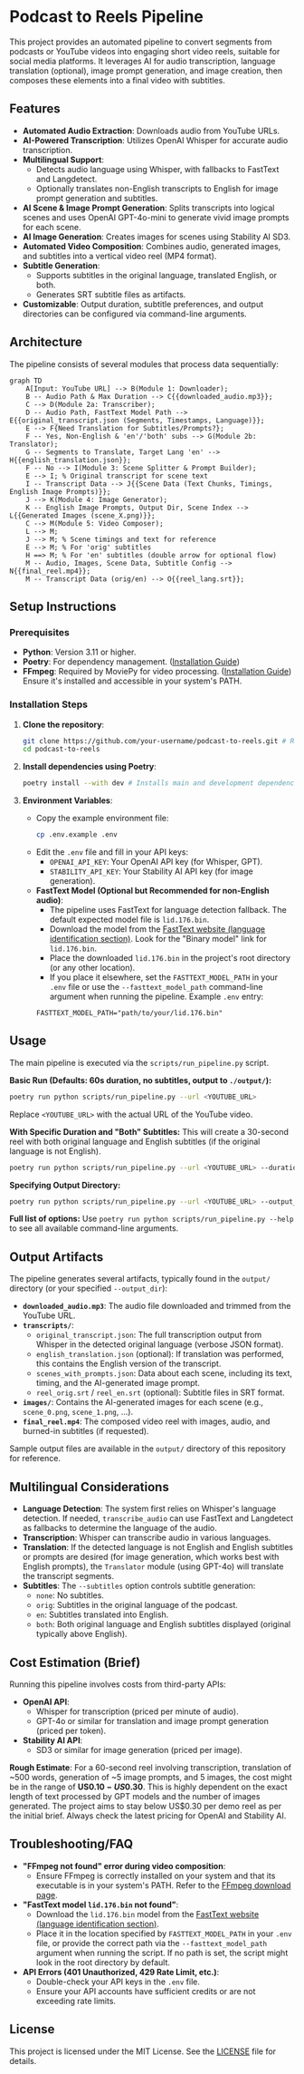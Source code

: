 # Podcast to Reels Pipeline

This project provides an automated pipeline to convert segments from podcasts or YouTube videos into engaging short video reels, suitable for social media platforms. It leverages AI for audio transcription, language translation (optional), image prompt generation, and image creation, then composes these elements into a final video with subtitles.

## Features

*   **Automated Audio Extraction**: Downloads audio from YouTube URLs.
*   **AI-Powered Transcription**: Utilizes OpenAI Whisper for accurate audio transcription.
*   **Multilingual Support**:
    *   Detects audio language using Whisper, with fallbacks to FastText and Langdetect.
    *   Optionally translates non-English transcripts to English for image prompt generation and subtitles.
*   **AI Scene & Image Prompt Generation**: Splits transcripts into logical scenes and uses OpenAI GPT-4o-mini to generate vivid image prompts for each scene.
*   **AI Image Generation**: Creates images for scenes using Stability AI SD3.
*   **Automated Video Composition**: Combines audio, generated images, and subtitles into a vertical video reel (MP4 format).
*   **Subtitle Generation**:
    *   Supports subtitles in the original language, translated English, or both.
    *   Generates SRT subtitle files as artifacts.
*   **Customizable**: Output duration, subtitle preferences, and output directories can be configured via command-line arguments.

## Architecture

The pipeline consists of several modules that process data sequentially:

```mermaid
graph TD
    A[Input: YouTube URL] --> B(Module 1: Downloader);
    B -- Audio Path & Max Duration --> C{{downloaded_audio.mp3}};
    C --> D(Module 2a: Transcriber);
    D -- Audio Path, FastText Model Path --> E{{original_transcript.json (Segments, Timestamps, Language)}};
    E --> F{Need Translation for Subtitles/Prompts?};
    F -- Yes, Non-English & 'en'/'both' subs --> G(Module 2b: Translator);
    G -- Segments to Translate, Target Lang 'en' --> H{{english_translation.json}};
    F -- No --> I(Module 3: Scene Splitter & Prompt Builder);
    E --> I; % Original transcript for scene text
    I -- Transcript Data --> J{{Scene Data (Text Chunks, Timings, English Image Prompts)}};
    J --> K(Module 4: Image Generator);
    K -- English Image Prompts, Output Dir, Scene Index --> L{{Generated Images (scene_X.png)}};
    C --> M(Module 5: Video Composer);
    L --> M;
    J --> M; % Scene timings and text for reference
    E --> M; % For 'orig' subtitles
    H ==> M; % For 'en' subtitles (double arrow for optional flow)
    M -- Audio, Images, Scene Data, Subtitle Config --> N{{final_reel.mp4}};
    M -- Transcript Data (orig/en) --> O{{reel_lang.srt}};
```

## Setup Instructions

### Prerequisites

*   **Python**: Version 3.11 or higher.
*   **Poetry**: For dependency management. ([Installation Guide](https://python-poetry.org/docs/#installation))
*   **FFmpeg**: Required by MoviePy for video processing. ([Installation Guide](https://ffmpeg.org/download.html)) Ensure it's installed and accessible in your system's PATH.

### Installation Steps

1.  **Clone the repository**:
    ```bash
    git clone https://github.com/your-username/podcast-to-reels.git # Replace with actual repo URL
    cd podcast-to-reels
    ```

2.  **Install dependencies using Poetry**:
    ```bash
    poetry install --with dev # Installs main and development dependencies
    ```

3.  **Environment Variables**:
    *   Copy the example environment file:
        ```bash
        cp .env.example .env
        ```
    *   Edit the `.env` file and fill in your API keys:
        *   `OPENAI_API_KEY`: Your OpenAI API key (for Whisper, GPT).
        *   `STABILITY_API_KEY`: Your Stability AI API key (for image generation).
    *   **FastText Model (Optional but Recommended for non-English audio)**:
        *   The pipeline uses FastText for language detection fallback. The default expected model file is `lid.176.bin`.
        *   Download the model from the [FastText website (language identification section)](https://fasttext.cc/docs/en/language-identification.html). Look for the "Binary model" link for `lid.176.bin`.
        *   Place the downloaded `lid.176.bin` in the project's root directory (or any other location).
        *   If you place it elsewhere, set the `FASTTEXT_MODEL_PATH` in your `.env` file or use the `--fasttext_model_path` command-line argument when running the pipeline.
        Example `.env` entry:
        ```
        FASTTEXT_MODEL_PATH="path/to/your/lid.176.bin"
        ```

## Usage

The main pipeline is executed via the `scripts/run_pipeline.py` script.

**Basic Run (Defaults: 60s duration, no subtitles, output to `./output/`):**
```bash
poetry run python scripts/run_pipeline.py --url <YOUTUBE_URL>
```
Replace `<YOUTUBE_URL>` with the actual URL of the YouTube video.

**With Specific Duration and "Both" Subtitles:**
This will create a 30-second reel with both original language and English subtitles (if the original language is not English).
```bash
poetry run python scripts/run_pipeline.py --url <YOUTUBE_URL> --duration 30 --subtitles both
```

**Specifying Output Directory:**
```bash
poetry run python scripts/run_pipeline.py --url <YOUTUBE_URL> --output_dir my_reels
```

**Full list of options:**
Use `poetry run python scripts/run_pipeline.py --help` to see all available command-line arguments.

## Output Artifacts

The pipeline generates several artifacts, typically found in the `output/` directory (or your specified `--output_dir`):

*   **`downloaded_audio.mp3`**: The audio file downloaded and trimmed from the YouTube URL.
*   **`transcripts/`**:
    *   `original_transcript.json`: The full transcription output from Whisper in the detected original language (verbose JSON format).
    *   `english_translation.json` (optional): If translation was performed, this contains the English version of the transcript.
    *   `scenes_with_prompts.json`: Data about each scene, including its text, timing, and the AI-generated image prompt.
    *   `reel_orig.srt` / `reel_en.srt` (optional): Subtitle files in SRT format.
*   **`images/`**: Contains the AI-generated images for each scene (e.g., `scene_0.png`, `scene_1.png`, ...).
*   **`final_reel.mp4`**: The composed video reel with images, audio, and burned-in subtitles (if requested).

Sample output files are available in the `output/` directory of this repository for reference.

## Multilingual Considerations

*   **Language Detection**: The system first relies on Whisper's language detection. If needed, `transcribe_audio` can use FastText and Langdetect as fallbacks to determine the language of the audio.
*   **Transcription**: Whisper can transcribe audio in various languages.
*   **Translation**: If the detected language is not English and English subtitles or prompts are desired (for image generation, which works best with English prompts), the `Translator` module (using GPT-4o) will translate the transcript segments.
*   **Subtitles**: The `--subtitles` option controls subtitle generation:
    *   `none`: No subtitles.
    *   `orig`: Subtitles in the original language of the podcast.
    *   `en`: Subtitles translated into English.
    *   `both`: Both original language and English subtitles displayed (original typically above English).

## Cost Estimation (Brief)

Running this pipeline involves costs from third-party APIs:

*   **OpenAI API**:
    *   Whisper for transcription (priced per minute of audio).
    *   GPT-4o or similar for translation and image prompt generation (priced per token).
*   **Stability AI API**:
    *   SD3 or similar for image generation (priced per image).

**Rough Estimate**: For a 60-second reel involving transcription, translation of ~500 words, generation of ~5 image prompts, and 5 images, the cost might be in the range of **US$0.10 - US$0.30**. This is highly dependent on the exact length of text processed by GPT models and the number of images generated. The project aims to stay below US$0.30 per demo reel as per the initial brief. Always check the latest pricing for OpenAI and Stability AI.

## Troubleshooting/FAQ

*   **"FFmpeg not found" error during video composition**:
    *   Ensure FFmpeg is correctly installed on your system and that its executable is in your system's PATH. Refer to the [FFmpeg download page](https://ffmpeg.org/download.html).
*   **"FastText model `lid.176.bin` not found"**:
    *   Download the `lid.176.bin` model from the [FastText website (language identification section)](https://fasttext.cc/docs/en/language-identification.html).
    *   Place it in the location specified by `FASTTEXT_MODEL_PATH` in your `.env` file, or provide the correct path via the `--fasttext_model_path` argument when running the script. If no path is set, the script might look in the root directory by default.
*   **API Errors (401 Unauthorized, 429 Rate Limit, etc.)**:
    *   Double-check your API keys in the `.env` file.
    *   Ensure your API accounts have sufficient credits or are not exceeding rate limits.

## License

This project is licensed under the MIT License. See the [LICENSE](LICENSE) file for details.
```
